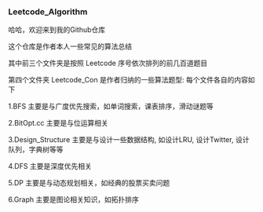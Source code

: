 ### Leetcode_Algorithm
哈哈，欢迎来到我的Github仓库

这个仓库是作者本人一些常见的算法总结

其中前三个文件夹是按照 Leetcode 序号依次排列的前几百道题目

第四个文件夹 Leetcode_Con 是作者归纳的一些算法题型: 每个文件各自的内容如下

1.BFS 主要是与广度优先搜索，如单词搜索，课表排序，滑动谜题等

2.BitOpt.cc 主要是与位运算相关

3.Design_Structure 主要是与设计一些数据结构, 如设计LRU, 设计Twitter, 设计队列，字典树等等

4.DFS 主要是深度优先相关

5.DP 主要是与动态规划相关，如经典的股票买卖问题

6.Graph 主要是图论相关知识，如拓扑排序

